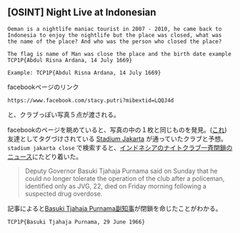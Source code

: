 ## [OSINT] Night Live at Indonesian
```
Oeman is a nightlife maniac tourist in 2007 - 2010, he came back to Indonesia to enjoy the nightlife but the place was closed, what was the name of the place? And who was the person who closed the place?

The flag is name of Man was close the place and the birth date example TCP1P{Abdul Risna Ardana, 14 July 1669}

Example: TCP1P{Abdul Risna Ardana, 14 July 1669}
```

facebookページのリンク
```
https://www.facebook.com/stacy.putri?mibextid=LQQJ4d
```
と、クラブっぽい写真５点が渡される。  

facebookのページを眺めていると、写真の中の１枚と同じものを発見。([これ](https://www.facebook.com/photo.php?fbid=1014247367112))  
友達としてタグづけされている [Stadium Jakarta](https://www.facebook.com/@samatutv) が通っていたクラブと予想。  
`stadium jakarta close` で検索すると、[インドネシアのナイトクラブ一斉閉鎖のニュース](https://www.thejakartapost.com/news/2014/05/19/ahok-shut-stadium-club-after-cop-s-overdose-death.html)にたどり着いた。  
> Deputy Governor Basuki Tjahaja Purnama said on Sunday that he could no longer tolerate the operation of the club after a policeman, identified only as JVG, 22, died on Friday morning following a suspected drug overdose.

記事によると[Basuki Tjahaja Purnama副知事](https://en.wikipedia.org/wiki/Basuki_Tjahaja_Purnama)が閉鎖を命じたことがわかる。  

`TCP1P{Basuki Tjahaja Purnama, 29 June 1966}`